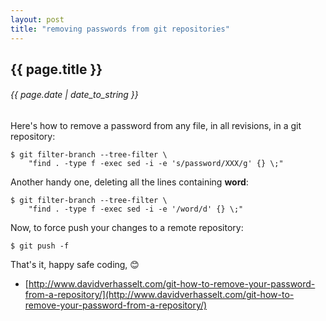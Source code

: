 ```yaml
---
layout: post
title: "removing passwords from git repositories"
---
```


## {{ page.title }}

###### {{ page.date | date_to_string }}

Here's how to remove a password from any file, in all revisions, in a git repository:

    $ git filter-branch --tree-filter \
        "find . -type f -exec sed -i -e 's/password/XXX/g' {} \;"

Another handy one, deleting all the lines containing **word**:

    $ git filter-branch --tree-filter \
        "find . -type f -exec sed -i -e '/word/d' {} \;"

Now, to force push your changes to a remote repository:

    $ git push -f

That's it, happy safe coding, &#128522;

- [http://www.davidverhasselt.com/git-how-to-remove-your-password-from-a-repository/](http://www.davidverhasselt.com/git-how-to-remove-your-password-from-a-repository/)
